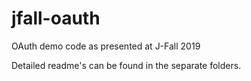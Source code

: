 # jfall-oauth
OAuth demo code as presented at J-Fall 2019

Detailed readme's can be found in the separate folders.
